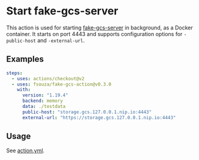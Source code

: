 # Start fake-gcs-server

This action is used for starting
[fake-gcs-server](https://github.com/fsouza/fake-gcs-server) in background, as
a Docker container. It starts on port 4443 and supports configuration options
for `-public-host` and `-external-url`.

## Examples

```yaml
steps:
  - uses: actions/checkout@v2
  - uses: fsouza/fake-gcs-action@v0.3.0
    with:
      version: "1.19.4"
      backend: memory
      data: ./testdata
      public-host: "storage.gcs.127.0.0.1.nip.io:4443"
      external-url: "https://storage.gcs.127.0.0.1.nip.io:4443"
```

## Usage

See [action.yml](/action.yml).
